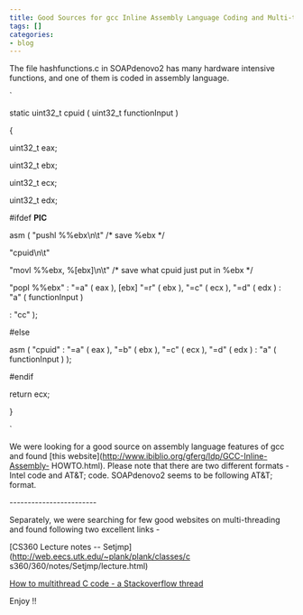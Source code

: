 ```yaml
---
title: Good Sources for gcc Inline Assembly Language Coding and Multi-threading
tags: []
categories:
- blog
---
```

The file hashfunctions.c in SOAPdenovo2 has many hardware intensive functions,
and one of them is coded in assembly language.
<!--more-->

`

static uint32_t cpuid ( uint32_t functionInput )

{

uint32_t eax;

uint32_t ebx;

uint32_t ecx;

uint32_t edx;

#ifdef __PIC__

asm ( "pushl %%ebx\n\t" /* save %ebx */

"cpuid\n\t"

"movl %%ebx, %[ebx]\n\t" /* save what cpuid just put in %ebx */

"popl %%ebx" : "=a" ( eax ), [ebx] "=r" ( ebx ), "=c" ( ecx ), "=d" ( edx ) :
"a" ( functionInput )

: "cc" );

#else

asm ( "cpuid" : "=a" ( eax ), "=b" ( ebx ), "=c" ( ecx ), "=d" ( edx ) : "a" (
functionInput ) );

#endif

return ecx;

}

`

We were looking for a good source on assembly language features of gcc and
found [this website](http://www.ibiblio.org/gferg/ldp/GCC-Inline-Assembly-
HOWTO.html). Please note that there are two different formats - Intel code and
AT&T; code. SOAPdenovo2 seems to be following AT&T; format.

\------------------------

Separately, we were searching for few good websites on multi-threading and
found following two excellent links -

[CS360 Lecture notes -- Setjmp](http://web.eecs.utk.edu/~plank/plank/classes/c
s360/360/notes/Setjmp/lecture.html)

[How to multithread C code - a Stackoverflow
thread](http://stackoverflow.com/questions/3908031/how-to-multithread-c-code)

Enjoy !!

